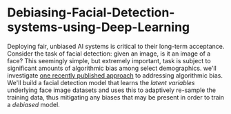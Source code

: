 # Debiasing-Facial-Detection-systems-using-Deep-Learning
Deploying fair, unbiased AI systems is critical to their long-term acceptance. Consider the task of facial detection: given an image, is it an image of a face?  This seemingly simple, but extremely important, task is subject to significant amounts of algorithmic bias among select demographics.   we'll investigate [one recently published approach](http://introtodeeplearning.com/AAAI_MitigatingAlgorithmicBias.pdf) to addressing algorithmic bias. We'll build a facial detection model that learns the *latent variables* underlying face image datasets and uses this to adaptively re-sample the training data, thus mitigating any biases that may be present in order  to train a *debiased* model.
